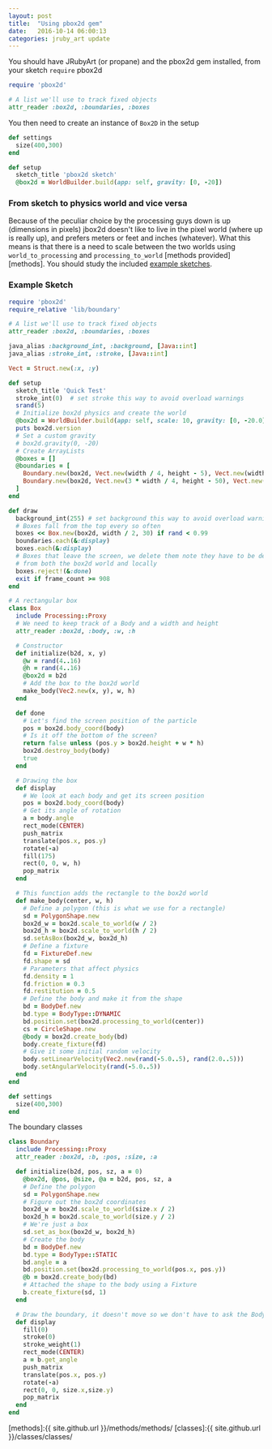 ```yaml
---
layout: post
title:  "Using pbox2d gem"
date:   2016-10-14 06:00:13
categories: jruby_art update
---
```


You should have JRubyArt (or propane) and the pbox2d gem installed, from your sketch `require` pbox2d
```ruby
require 'pbox2d'

# A list we'll use to track fixed objects
attr_reader :box2d, :boundaries, :boxes
```
You then need to create an instance of `Box2D` in the setup
```ruby
def settings
  size(400,300)
end

def setup
  sketch_title 'pbox2d sketch'
  @box2d = WorldBuilder.build(app: self, gravity: [0, -20])
```

### From sketch to physics world and vice versa

Because of the peculiar choice by the processing guys down is up (dimensions in pixels) jbox2d doesn't like to live in the pixel world (where up is really up), and prefers meters or feet and inches (whatever). What this means is that there is a need to scale between the two worlds using `world_to_processing` and `processing_to_world` [methods provided][methods]. You should study the included [example sketches][examples].

### Example Sketch ###

```ruby
require 'pbox2d'
require_relative 'lib/boundary'

# A list we'll use to track fixed objects
attr_reader :box2d, :boundaries, :boxes

java_alias :background_int, :background, [Java::int]
java_alias :stroke_int, :stroke, [Java::int]

Vect = Struct.new(:x, :y)

def setup
  sketch_title 'Quick Test'
  stroke_int(0)  # set stroke this way to avoid overload warnings
  srand(5)
  # Initialize box2d physics and create the world
  @box2d = WorldBuilder.build(app: self, scale: 10, gravity: [0, -20.0])
  puts box2d.version
  # Set a custom gravity
  # box2d.gravity(0, -20)  
  # Create ArrayLists
  @boxes = []
  @boundaries = [
    Boundary.new(box2d, Vect.new(width / 4, height - 5), Vect.new(width / 2 - 50, 10)),
    Boundary.new(box2d, Vect.new(3 * width / 4, height - 50), Vect.new(width / 2 - 50, 10))
  ]
end

def draw
  background_int(255) # set background this way to avoid overload warnings
  # Boxes fall from the top every so often
  boxes << Box.new(box2d, width / 2, 30) if rand < 0.99
  boundaries.each(&:display)  
  boxes.each(&:display)  
  # Boxes that leave the screen, we delete them note they have to be deleted
  # from both the box2d world and locally  
  boxes.reject!(&:done)  
  exit if frame_count >= 908
end

# A rectangular box
class Box
  include Processing::Proxy
  # We need to keep track of a Body and a width and height
  attr_reader :box2d, :body, :w, :h

  # Constructor
  def initialize(b2d, x, y)
    @w = rand(4..16)
    @h = rand(4..16)
    @box2d = b2d
    # Add the box to the box2d world
    make_body(Vec2.new(x, y), w, h)
  end

  def done
    # Let's find the screen position of the particle
    pos = box2d.body_coord(body)
    # Is it off the bottom of the screen?
    return false unless (pos.y > box2d.height + w * h)
    box2d.destroy_body(body)
    true
  end

  # Drawing the box
  def display
    # We look at each body and get its screen position
    pos = box2d.body_coord(body)
    # Get its angle of rotation
    a = body.angle    
    rect_mode(CENTER)
    push_matrix
    translate(pos.x, pos.y)
    rotate(-a)
    fill(175)
    rect(0, 0, w, h)
    pop_matrix
  end

  # This function adds the rectangle to the box2d world
  def make_body(center, w, h)    
    # Define a polygon (this is what we use for a rectangle)
    sd = PolygonShape.new
    box2d_w = box2d.scale_to_world(w / 2)
    box2d_h = box2d.scale_to_world(h / 2)
    sd.setAsBox(box2d_w, box2d_h)    
    # Define a fixture
    fd = FixtureDef.new
    fd.shape = sd
    # Parameters that affect physics
    fd.density = 1
    fd.friction = 0.3
    fd.restitution = 0.5    
    # Define the body and make it from the shape
    bd = BodyDef.new
    bd.type = BodyType::DYNAMIC
    bd.position.set(box2d.processing_to_world(center))    
    cs = CircleShape.new
    @body = box2d.create_body(bd)
    body.create_fixture(fd)
    # Give it some initial random velocity
    body.setLinearVelocity(Vec2.new(rand(-5.0..5), rand(2.0..5)))
    body.setAngularVelocity(rand(-5.0..5))
  end
end

def settings
  size(400,300)
end
```
The boundary classes

```ruby
class Boundary
  include Processing::Proxy
  attr_reader :box2d, :b, :pos, :size, :a

  def initialize(b2d, pos, sz, a = 0)
    @box2d, @pos, @size, @a = b2d, pos, sz, a
    # Define the polygon
    sd = PolygonShape.new
    # Figure out the box2d coordinates
    box2d_w = box2d.scale_to_world(size.x / 2)
    box2d_h = box2d.scale_to_world(size.y / 2)
    # We're just a box
    sd.set_as_box(box2d_w, box2d_h)
    # Create the body
    bd = BodyDef.new
    bd.type = BodyType::STATIC
    bd.angle = a
    bd.position.set(box2d.processing_to_world(pos.x, pos.y))
    @b = box2d.create_body(bd)
    # Attached the shape to the body using a Fixture
    b.create_fixture(sd, 1)
  end

  # Draw the boundary, it doesn't move so we don't have to ask the Body for location
  def display
    fill(0)
    stroke(0)
    stroke_weight(1)
    rect_mode(CENTER)
    a = b.get_angle
    push_matrix
    translate(pos.x, pos.y)
    rotate(-a)
    rect(0, 0, size.x,size.y)
    pop_matrix
  end
end
```

[examples]:https://github.com/ruby-processing/JRubyArt-examples/tree/master/external_library/gem/pbox2d/
[methods]:{{ site.github.url }}/methods/methods/
[classes]:{{ site.github.url }}/classes/classes/
